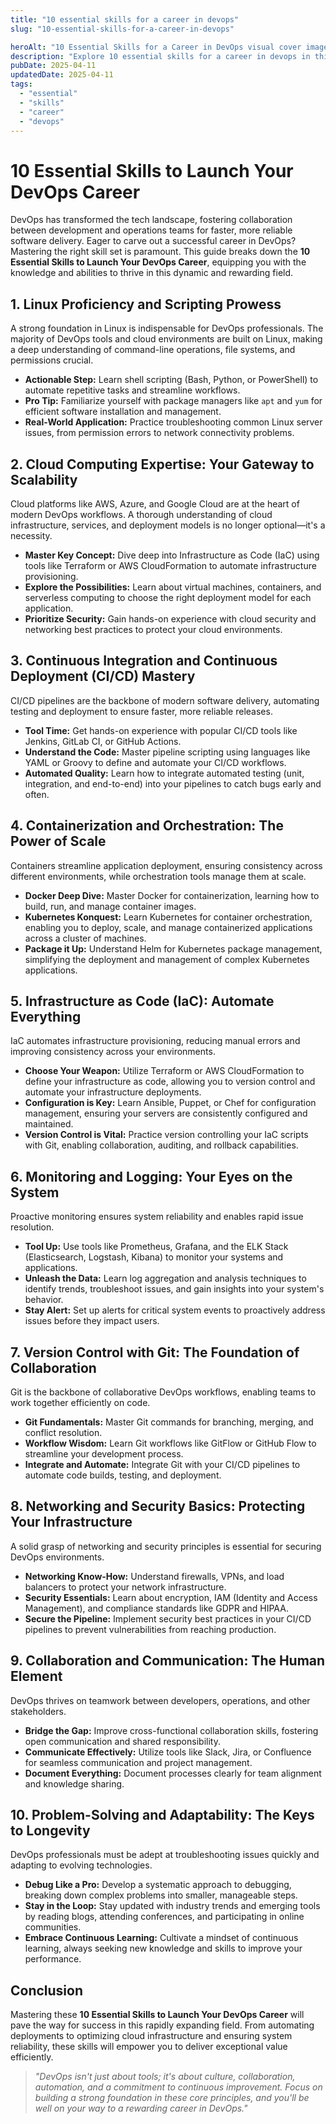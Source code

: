 ```yaml
---
title: "10 essential skills for a career in devops"
slug: "10-essential-skills-for-a-career-in-devops"

heroAlt: "10 Essential Skills for a Career in DevOps visual cover image"
description: "Explore 10 essential skills for a career in devops in this detailed guide, offering insights, strategies, and practical tips to enhance your understanding and application of the topic."
pubDate: 2025-04-11
updatedDate: 2025-04-11
tags:
  - "essential"
  - "skills"
  - "career"
  - "devops"
---
```


# 10 Essential Skills to Launch Your DevOps Career

DevOps has transformed the tech landscape, fostering collaboration between development and operations teams for faster, more reliable software delivery. Eager to carve out a successful career in DevOps? Mastering the right skill set is paramount. This guide breaks down the **10 Essential Skills to Launch Your DevOps Career**, equipping you with the knowledge and abilities to thrive in this dynamic and rewarding field.

## 1. Linux Proficiency and Scripting Prowess

A strong foundation in Linux is indispensable for DevOps professionals. The majority of DevOps tools and cloud environments are built on Linux, making a deep understanding of command-line operations, file systems, and permissions crucial.

- **Actionable Step:** Learn shell scripting (Bash, Python, or PowerShell) to automate repetitive tasks and streamline workflows.
- **Pro Tip:** Familiarize yourself with package managers like `apt` and `yum` for efficient software installation and management.
- **Real-World Application:** Practice troubleshooting common Linux server issues, from permission errors to network connectivity problems.

## 2. Cloud Computing Expertise: Your Gateway to Scalability

Cloud platforms like AWS, Azure, and Google Cloud are at the heart of modern DevOps workflows. A thorough understanding of cloud infrastructure, services, and deployment models is no longer optional—it's a necessity.

- **Master Key Concept:** Dive deep into Infrastructure as Code (IaC) using tools like Terraform or AWS CloudFormation to automate infrastructure provisioning.
- **Explore the Possibilities:** Learn about virtual machines, containers, and serverless computing to choose the right deployment model for each application.
- **Prioritize Security:** Gain hands-on experience with cloud security and networking best practices to protect your cloud environments.

## 3. Continuous Integration and Continuous Deployment (CI/CD) Mastery

CI/CD pipelines are the backbone of modern software delivery, automating testing and deployment to ensure faster, more reliable releases.

- **Tool Time:** Get hands-on experience with popular CI/CD tools like Jenkins, GitLab CI, or GitHub Actions.
- **Understand the Code:** Master pipeline scripting using languages like YAML or Groovy to define and automate your CI/CD workflows.
- **Automated Quality:** Learn how to integrate automated testing (unit, integration, and end-to-end) into your pipelines to catch bugs early and often.

## 4. Containerization and Orchestration: The Power of Scale

Containers streamline application deployment, ensuring consistency across different environments, while orchestration tools manage them at scale.

- **Docker Deep Dive:** Master Docker for containerization, learning how to build, run, and manage container images.
- **Kubernetes Konquest:** Learn Kubernetes for container orchestration, enabling you to deploy, scale, and manage containerized applications across a cluster of machines.
- **Package it Up:** Understand Helm for Kubernetes package management, simplifying the deployment and management of complex Kubernetes applications.

## 5. Infrastructure as Code (IaC): Automate Everything

IaC automates infrastructure provisioning, reducing manual errors and improving consistency across your environments.

- **Choose Your Weapon:** Utilize Terraform or AWS CloudFormation to define your infrastructure as code, allowing you to version control and automate your infrastructure deployments.
- **Configuration is Key:** Learn Ansible, Puppet, or Chef for configuration management, ensuring your servers are consistently configured and maintained.
- **Version Control is Vital:** Practice version controlling your IaC scripts with Git, enabling collaboration, auditing, and rollback capabilities.

## 6. Monitoring and Logging: Your Eyes on the System

Proactive monitoring ensures system reliability and enables rapid issue resolution.

- **Tool Up:** Use tools like Prometheus, Grafana, and the ELK Stack (Elasticsearch, Logstash, Kibana) to monitor your systems and applications.
- **Unleash the Data:** Learn log aggregation and analysis techniques to identify trends, troubleshoot issues, and gain insights into your system's behavior.
- **Stay Alert:** Set up alerts for critical system events to proactively address issues before they impact users.

## 7. Version Control with Git: The Foundation of Collaboration

Git is the backbone of collaborative DevOps workflows, enabling teams to work together efficiently on code.

- **Git Fundamentals:** Master Git commands for branching, merging, and conflict resolution.
- **Workflow Wisdom:** Learn Git workflows like GitFlow or GitHub Flow to streamline your development process.
- **Integrate and Automate:** Integrate Git with your CI/CD pipelines to automate code builds, testing, and deployment.

## 8. Networking and Security Basics: Protecting Your Infrastructure

A solid grasp of networking and security principles is essential for securing DevOps environments.

- **Networking Know-How:** Understand firewalls, VPNs, and load balancers to protect your network infrastructure.
- **Security Essentials:** Learn about encryption, IAM (Identity and Access Management), and compliance standards like GDPR and HIPAA.
- **Secure the Pipeline:** Implement security best practices in your CI/CD pipelines to prevent vulnerabilities from reaching production.

## 9. Collaboration and Communication: The Human Element

DevOps thrives on teamwork between developers, operations, and other stakeholders.

- **Bridge the Gap:** Improve cross-functional collaboration skills, fostering open communication and shared responsibility.
- **Communicate Effectively:** Utilize tools like Slack, Jira, or Confluence for seamless communication and project management.
- **Document Everything:** Document processes clearly for team alignment and knowledge sharing.

## 10. Problem-Solving and Adaptability: The Keys to Longevity

DevOps professionals must be adept at troubleshooting issues quickly and adapting to evolving technologies.

- **Debug Like a Pro:** Develop a systematic approach to debugging, breaking down complex problems into smaller, manageable steps.
- **Stay in the Loop:** Stay updated with industry trends and emerging tools by reading blogs, attending conferences, and participating in online communities.
- **Embrace Continuous Learning:** Cultivate a mindset of continuous learning, always seeking new knowledge and skills to improve your performance.

## Conclusion

Mastering these **10 Essential Skills to Launch Your DevOps Career** will pave the way for success in this rapidly expanding field. From automating deployments to optimizing cloud infrastructure and ensuring system reliability, these skills will empower you to deliver exceptional value efficiently.

> _"DevOps isn't just about tools; it's about culture, collaboration, automation, and a commitment to continuous improvement. Focus on building a strong foundation in these core principles, and you'll be well on your way to a rewarding career in DevOps."_
